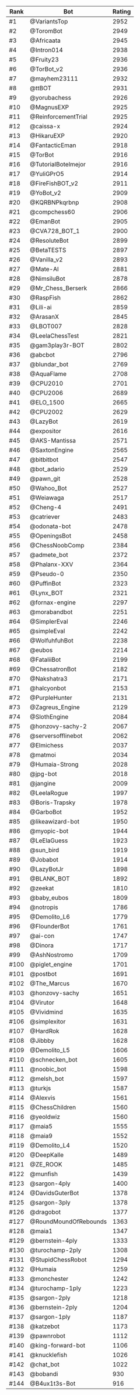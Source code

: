 Rank|Bot|Rating
---|---|---
#1|@VariantsTop|2952
#2|@ToromBot|2949
#3|@Africaata|2945
#4|@Intron014|2938
#5|@Fruity23|2936
#6|@TorBot_v2|2936
#7|@mayhem23111|2932
#8|@ttBOT|2931
#9|@yorubachess|2926
#10|@MagnusEXP|2925
#11|@ReinforcementTrial|2925
#12|@caissa-x|2924
#13|@HikaruEXP|2920
#14|@FantacticEman|2918
#15|@TorBot|2916
#16|@TutorialBotelmejor|2916
#17|@YuliGPrO5|2914
#18|@FireFishBOT_v2|2911
#19|@YoBot_v2|2909
#20|@KQRBNPkqrbnp|2908
#21|@compchess60|2906
#22|@EmanBot|2905
#23|@CVA728_BOT_1|2900
#24|@ResoluteBot|2899
#25|@BetaTESTS|2897
#26|@Vanilla_v2|2893
#27|@Mate-AI|2881
#28|@NimsiluBot|2878
#29|@Mr_Chess_Berserk|2866
#30|@RaspFish|2862
#31|@Lili-ai|2859
#32|@ArasanX|2845
#33|@LBOT007|2828
#34|@LeelaChessTest|2821
#35|@gam3play3r-BOT|2802
#36|@abcbot|2796
#37|@blundar_bot|2769
#38|@AquaFlame|2708
#39|@CPU2010|2701
#40|@CPU2006|2689
#41|@ELO_1500|2665
#42|@CPU2002|2629
#43|@LazyBot|2619
#44|@expositor|2616
#45|@AKS-Mantissa|2571
#46|@SaxtonEngine|2565
#47|@bitbitbot|2547
#48|@bot_adario|2529
#49|@pawn_git|2528
#50|@Wahoo_Bot|2527
#51|@Weiawaga|2517
#52|@Cheng-4|2491
#53|@catriever|2483
#54|@odonata-bot|2478
#55|@OpeningsBot|2458
#56|@ChessNoobComp|2384
#57|@admete_bot|2372
#58|@Phalanx-XXV|2364
#59|@Pseudo-0|2350
#60|@PuffinBot|2323
#61|@Lynx_BOT|2321
#62|@fornax-engine|2297
#63|@morabandbot|2251
#64|@SimplerEval|2246
#65|@simpleEval|2242
#66|@WolfuhfuhBot|2238
#67|@eubos|2214
#68|@FataliiBot|2199
#69|@ChessatronBot|2182
#70|@Nakshatra3|2171
#71|@halcyonbot|2153
#72|@PurpleHunter|2131
#73|@Zagreus_Engine|2129
#74|@SlothEngine|2084
#75|@honzovy-sachy-2|2067
#76|@serversofflinebot|2062
#77|@Elmichess|2037
#78|@matmoi|2034
#79|@Humaia-Strong|2028
#80|@jpg-bot|2018
#81|@jangine|2009
#82|@LeelaRogue|1997
#83|@Boris-Trapsky|1978
#84|@GarboBot|1952
#85|@likeawizard-bot|1950
#86|@myopic-bot|1944
#87|@LeElaGuess|1923
#88|@sun_bird|1919
#89|@Jobabot|1914
#90|@LazyBotJr|1898
#91|@BLANK_BOT|1892
#92|@zeekat|1810
#93|@baby_eubos|1809
#94|@notropis|1786
#95|@Demolito_L6|1779
#96|@FlounderBot|1761
#97|@ai-con|1747
#98|@Dinora|1717
#99|@AshNostromo|1709
#100|@piglet_engine|1701
#101|@postbot|1691
#102|@The_Marcus|1670
#103|@honzovy-sachy|1651
#104|@Virutor|1648
#105|@Vividmind|1635
#106|@simplexitor|1631
#107|@HardRok|1628
#108|@Jibbby|1628
#109|@Demolito_L5|1606
#110|@schnecken_bot|1605
#111|@noobic_bot|1598
#112|@melsh_bot|1597
#113|@turkjs|1587
#114|@Alexvis|1561
#115|@ChessChildren|1560
#116|@yeoldwiz|1560
#117|@maia5|1555
#118|@maia9|1552
#119|@Demolito_L4|1520
#120|@DeepKalle|1489
#121|@ZE_ROOK|1485
#122|@munfish|1439
#123|@sargon-4ply|1400
#124|@DavidsGuterBot|1378
#125|@sargon-3ply|1378
#126|@dragobot|1377
#127|@RoundMoundOfRebounds|1363
#128|@maia1|1347
#129|@bernstein-4ply|1333
#130|@turochamp-2ply|1308
#131|@StupidChessRobot|1294
#132|@Humaia|1259
#133|@monchester|1242
#134|@turochamp-1ply|1223
#135|@sargon-2ply|1218
#136|@bernstein-2ply|1204
#137|@sargon-1ply|1187
#138|@katzebot|1173
#139|@pawnrobot|1112
#140|@king-forward-bot|1106
#141|@knucklefish|1026
#142|@chat_bot|1022
#143|@bobandi|930
#144|@B4ux1t3s-Bot|916
